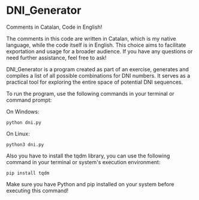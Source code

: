 # DNI_Generator

Comments in Catalan, Code in English!

The comments in this code are written in Catalan, which is my native language, while the code itself is in English. This choice aims to facilitate exportation and usage for a broader audience. If you have any questions or need further assistance, feel free to ask!

DNI_Generator is a program created as part of an exercise, generates and compiles a list of all possible combinations for DNI numbers. It serves as a practical tool for exploring the entire space of potential DNI sequences.

To run the program, use the following commands in your terminal or command prompt:

On Windows:

``python dni.py``

On Linux:

``python3 dni.py``

Also you have to install the tqdm library, you can use the following command in your terminal or system's execution environment:

``pip install tqdm``

Make sure you have Python and pip installed on your system before executing this command!
